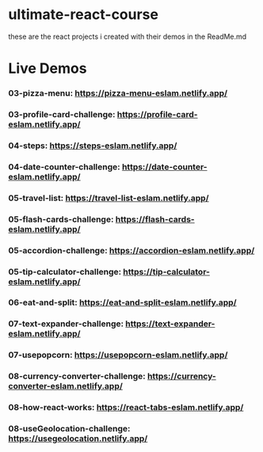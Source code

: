 # ultimate-react-course
these are the react projects i created with their demos in the ReadMe.md

# Live Demos
### 03-pizza-menu: https://pizza-menu-eslam.netlify.app/
### 03-profile-card-challenge: https://profile-card-eslam.netlify.app/
### 04-steps: https://steps-eslam.netlify.app/
### 04-date-counter-challenge: https://date-counter-eslam.netlify.app/
### 05-travel-list: https://travel-list-eslam.netlify.app/
### 05-flash-cards-challenge: https://flash-cards-eslam.netlify.app/
### 05-accordion-challenge: https://accordion-eslam.netlify.app/
### 05-tip-calculator-challenge: https://tip-calculator-eslam.netlify.app/
### 06-eat-and-split: https://eat-and-split-eslam.netlify.app/
### 07-text-expander-challenge: https://text-expander-eslam.netlify.app/
### 07-usepopcorn: https://usepopcorn-eslam.netlify.app/
### 08-currency-converter-challenge: https://currency-converter-eslam.netlify.app/
### 08-how-react-works: https://react-tabs-eslam.netlify.app/
### 08-useGeolocation-challenge: https://usegeolocation.netlify.app/